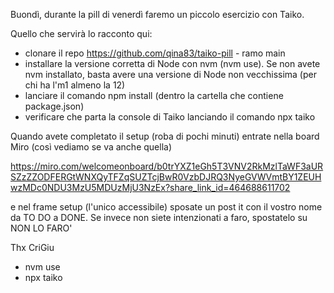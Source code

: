 Buondì,
durante la pill di venerdì faremo un piccolo esercizio con Taiko.

Quello che servirà lo racconto qui:
- clonare il repo https://github.com/qina83/taiko-pill - ramo main
- installare la versione corretta di Node con nvm (nvm use). Se non avete nvm installato, basta avere una versione di Node non vecchissima (per chi ha l'm1 almeno la 12)
- lanciare il comando npm install (dentro la cartella che contiene package.json)
- verificare che parta la console di Taiko lanciando il comando npx taiko

Quando avete completato il setup (roba di pochi minuti) entrate nella board Miro (così vediamo se va anche quella) 

https://miro.com/welcomeonboard/b0trYXZ1eGh5T3VNV2RkMzlTaWF3aURSZzZZODFERGtWNXQyTFZqSUZTcjBwR0VzbDJRQ3NyeGVWVmtBY1ZEUHwzMDc0NDU3MzU5MDUzMjU3NzEx?share_link_id=464688611702

e nel frame setup (l'unico accessibile) sposate un post it con il vostro nome da TO DO a DONE. Se invece non siete intenzionati a faro, spostatelo su NON LO FARO'


Thx
CriGiu

* nvm use
* npx taiko
